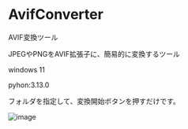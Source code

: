 # AvifConverter
AVIF変換ツール

JPEGやPNGをAVIF拡張子に、簡易的に変換するツール

windows 11

pyhon:3.13.0


フォルダを指定して、変換開始ボタンを押すだけです。

![image](https://github.com/user-attachments/assets/80800995-075c-4ecc-a1d9-f0b2fbfcec25)


